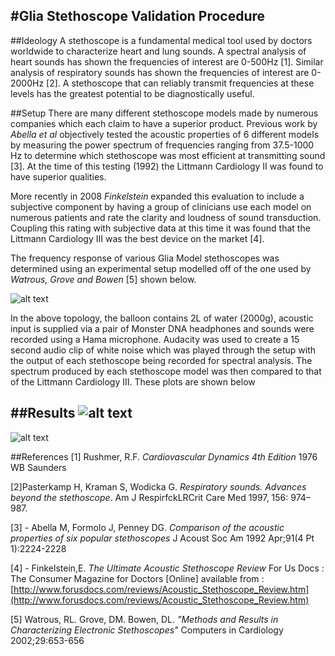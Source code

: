 #Glia Stethoscope Validation Procedure
---
##Ideology
A stethoscope is a fundamental medical tool used by doctors worldwide to characterize heart and lung sounds. A spectral analysis of heart sounds has shown the frequencies of interest are 0-500Hz [1]. Similar analysis of respiratory sounds has shown the frequencies of interest are 0-2000Hz [2]. A stethoscope that can reliably transmit frequencies at these levels has the greatest potential to be diagnostically useful.

##Setup
There are many different stethoscope models made by numerous companies which each claim to have a superior product. Previous work by *Abella et al* objectively tested the acoustic properties of 6 different models by measuring the power spectrum of frequencies ranging from 37.5-1000 Hz to determine which stethoscope was most efficient at transmitting sound [3]. At the time of this testing (1992) the Littmann Cardiology II was found to have superior qualities.

More recently in 2008 *Finkelstein* expanded this evaluation to include a subjective component by having a group of clinicians use each model on numerous patients and rate the clarity and loudness of sound transduction. Coupling this rating with subjective data at this time it was found that the Littmann Cardiology III was the best device on the market [4].

The frequency response of various Glia Model stethoscopes was determined using an experimental setup modelled off of the one used by *Watrous, Grove and Bowen* [5] shown below.

![alt text](https://github.com/GliaX/Stethoscope/blob/master/Testing/2015-03-31/ModelSetup.PNG "Approximate Test Setup")

In the above topology, the balloon contains 2L of water (2000g), acoustic input is supplied via a pair of Monster DNA headphones and sounds were recorded using a Hama microphone. Audacity was used to create a 15 second audio clip of white noise which was played through the setup with the output of each stethoscope being recorded for spectral analysis. The spectrum produced by each stethoscope model was then compared to that of the Littmann Cardiology III. These plots are shown below     

##Results
![alt text](https://github.com/GliaX/Stethoscope/blob/master/Testing/2015-03-31/AllStethComp.png "All Stethoscope Heads")
---
![alt text](https://github.com/GliaX/Stethoscope/blob/master/Testing/2015-03-31/Litt3vsGlia2.png "Glia 2 Vs. Littmann Cardiology III")

##References 
[1] Rushmer, R.F. *Cardiovascular Dynamics 4th Edition* 1976 WB Saunders

[2]Pasterkamp H, Kraman S, Wodicka G. *Respiratory sounds. Advances beyond the stethoscope*. Am J RespirfckLRCrit Care Med 1997, 156: 974–987. 

[3] - Abella M, Formolo J, Penney DG. *Comparison of the acoustic properties of six popular stethoscopes* J Acoust Soc Am 1992 Apr;91(4 Pt 1):2224-2228

[4] - Finkelstein,E. *The Ultimate Acoustic Stethoscope Review* For Us Docs : The Consumer Magazine for Doctors [Online] available from : 
[http://www.forusdocs.com/reviews/Acoustic_Stethoscope_Review.htm](http://www.forusdocs.com/reviews/Acoustic_Stethoscope_Review.htm)
                           
[5] Watrous, RL. Grove, DM. Bowen, DL. *"Methods and Results in Characterizing Electronic Stethoscopes"* Computers in Cardiology 2002;29:653-656                                                                                                                
